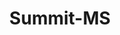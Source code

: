 ---
title: Summit-MS
slug: summit-ms
f_state:
- cms/state/mississippi.md
f_locations:
- cms/payday-loan/american-check-exchange-4265.md
- cms/payday-loan/american-check-exchange-4266.md
- cms/payday-loan/american-check-exchange-inc-4271.md
- cms/payday-loan/money-tree-inc-of-summit-21802.md
- cms/payday-loan/money-tree-incorporated-of-sum-21803.md
- cms/payday-loan/money-tree-inc-of-summit-21826.md
- cms/payday-loan/qucik-cash-for-checks-24836.md
- cms/payday-loan/summit-check-cash-26967.md
updated-on: '2024-05-30T13:41:28.615Z'
created-on: '2024-05-30T13:41:28.615Z'
published-on: '2024-05-30T13:54:32.469Z'
f_city: Summit
layout: '[city].html'
tags: city
---